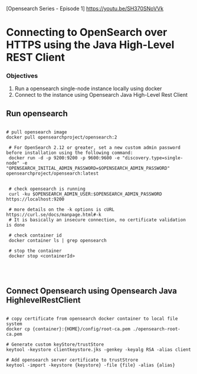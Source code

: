 [Opensearch Series - Episode 1] https://youtu.be/SH370SNoVVk


# Connecting to OpenSearch over HTTPS using the Java High-Level REST Client


### Objectives

1. Run a opensearch single-node instance locally using docker
2. Connect to the instance using Opensearch Java High-Level Rest Client



## Run opensearch


```

# pull opensearch image
docker pull opensearchproject/opensearch:2
 
 # For OpenSearch 2.12 or greater, set a new custom admin password before installation using the following command:
 docker run -d -p 9200:9200 -p 9600:9600 -e "discovery.type=single-node" -e "OPENSEARCH_INITIAL_ADMIN_PASSWORD=$OPENSEARCH_ADMIN_PASSWORD" opensearchproject/opensearch:latest
 
 
 # check opensearch is running
 curl -ku $OPENSEARCH_ADMIN_USER:$OPENSEARCH_ADMIN_PASSWORD https://localhost:9200
 
 # more details on the -k options is cURL https://curl.se/docs/manpage.html#-k
 # It is basically an insecure connection, no certificate validation is done
  
 # check container id
 docker container ls | grep opensearch
 
 # stop the container
 docker stop <containerId>
 
```

<br>

## Connect Opensearch using Opensearch Java HighlevelRestClient

```

# copy certificate from opensearch docker container to local file system
docker cp {container}:{HOME}/config/root-ca.pem ./opensearch-root-ca.pem

# Generate custom keyStore/trustStore
keytool -keystore clientkeystore.jks -genkey -keyalg RSA -alias client

# Add opensearch server certificate to trustStrore
keytool -import -keystore {keystore} -file {file} -alias {alias}


```

